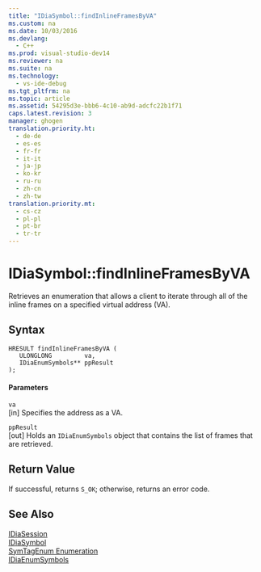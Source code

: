 ```yaml
---
title: "IDiaSymbol::findInlineFramesByVA"
ms.custom: na
ms.date: 10/03/2016
ms.devlang: 
  - C++
ms.prod: visual-studio-dev14
ms.reviewer: na
ms.suite: na
ms.technology: 
  - vs-ide-debug
ms.tgt_pltfrm: na
ms.topic: article
ms.assetid: 54295d3e-bbb6-4c10-ab9d-adcfc22b1f71
caps.latest.revision: 3
manager: ghogen
translation.priority.ht: 
  - de-de
  - es-es
  - fr-fr
  - it-it
  - ja-jp
  - ko-kr
  - ru-ru
  - zh-cn
  - zh-tw
translation.priority.mt: 
  - cs-cz
  - pl-pl
  - pt-br
  - tr-tr
---
```

# IDiaSymbol::findInlineFramesByVA
Retrieves an enumeration that allows a client to iterate through all of the inline frames on a specified virtual address (VA).  
  
## Syntax  
  
```cpp#  
HRESULT findInlineFramesByVA (   
   ULONGLONG         va,  
   IDiaEnumSymbols** ppResult  
);  
```  
  
#### Parameters  
 `va`  
 [in] Specifies the address as a VA.  
  
 `ppResult`  
 [out] Holds an `IDiaEnumSymbols` object that contains the list of frames that are retrieved.  
  
## Return Value  
 If successful, returns `S_OK`; otherwise, returns an error code.  
  
## See Also  
 [IDiaSession](../VS_debugger/IDiaSession.md)   
 [IDiaSymbol](../VS_debugger/IDiaSymbol.md)   
 [SymTagEnum Enumeration](../VS_debugger/SymTagEnum.md)   
 [IDiaEnumSymbols](../VS_debugger/IDiaEnumSymbols.md)